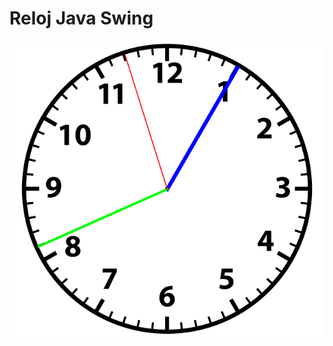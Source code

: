 # Reloj Java Swing

![alt text](https://raw.githubusercontent.com/jgrateron/reloj-java/main/src/main/resources/capture0000.png)